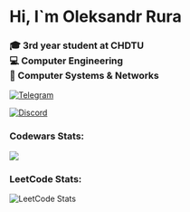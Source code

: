 <h1> Hi, I`m Oleksandr Rura </h1>

<h3>
  🎓 3rd year student at CHDTU   
  <br>💻 Computer Engineering  
  <br>🔌 Computer Systems & Networks
</h3>

[![Telegram](https://img.shields.io/badge/Telegram-5865F2?logo=telegram&logoColor=white&style=for-the-badge)](https://t.me/oleksandr_rura)

[![Discord](https://img.shields.io/badge/Discord-5865F2?logo=discord&logoColor=white&style=for-the-badge)](https://discord.com/users/1031148753371017307)

### Сodewars Stats:
<a href="https://www.codewars.com/users/Shadow_GG">
  <img src="https://www.codewars.com/users/Shadow_GG/badges/small"/>
</a>

### LeetCode Stats:
<img src="https://leetcard.jacoblin.cool/chadow?theme=light&font=Karla" alt="LeetCode Stats">
